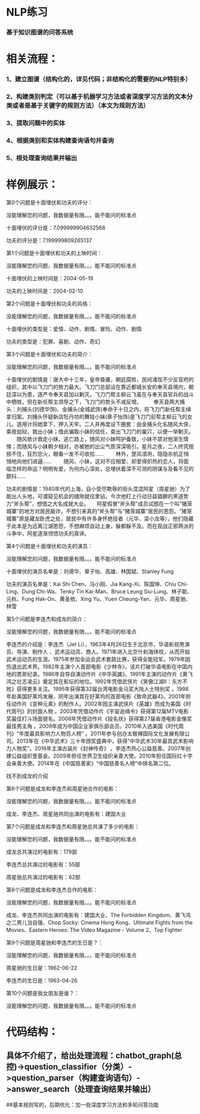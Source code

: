 # NLP练习
### 基于知识图谱的问答系统

# 相关流程：
### 1、建立图谱（结构化的，详见代码；非结构化的需要的NLP特别多）
### 2、构建类别判定（可以基于机器学习方法或者深度学习方法的文本分类或者是基于关键字的规则方法）（本文为规则方法）
### 3、提取问题中的实体
### 4、根据类别和实体构建查询语句并查询
### 5、根处理查询结果并输出
# 样例展示：
第0个问题是十面埋伏和功夫的评分：

没能理解您的问题，我数据量有限。。。能不能问的标准点

十面埋伏的评分是：7.099999904632568

功夫的评分是：7.199999809265137


第1个问题是十面埋伏和功夫的上映时间：

没能理解您的问题，我数据量有限。。。能不能问的标准点

十面埋伏的上映时间是：2004-05-19

功夫的上映时间是：2004-02-10



第2个问题是十面埋伏和功夫的风格：

没能理解您的问题，我数据量有限。。。能不能问的标准点

十面埋伏的类型是：爱情、动作、剧情、冒险、动作、剧情

功夫的类型是：犯罪、喜剧、动作、奇幻



第3个问题是十面埋伏和功夫的简介：

没能理解您的问题，我数据量有限。。。能不能问的标准点

十面埋伏的剧情是：唐大中十三年，皇帝昏庸，朝廷腐败，民间涌现不少反官府的组织，其中以飞刀门的势力最大。飞刀门总部设在靠近都城长安的奉天县境内，朝廷深以为患，逐严令奉天县加以剿灭。飞刀门帮主柳云飞虽在与奉天县官兵的战斗中牺牲，但在新任帮主领导之下，飞刀门的势头不减反增。 　　奉天县两大捕头：刘捕头(刘德华饰)、金捕头(金城武饰)奉命于十日之内，将飞刀门新任帮主缉拿归案。刘捕头怀疑新店牡丹坊的舞妓小妹(章子怡饰)是飞刀门前帮主柳云飞的女儿，逐用计将她拿下，押入天牢。二人并再度设下圈套：由金捕头化名随风大侠，乘夜劫狱，救出小妹；借此骗取小妹的信任，查出飞刀门的巢穴，以便一举剿灭。 　　随风依计救走小妹。逃亡路上，随风对小妹呵护备致，小妹不禁对他渐生情愫；而随风与小妹朝夕相对，亦被她的出尘气质深深吸引。星月之夜，二人终究按捺不住，狂烈恋火，眼看一发不可收拾…… 　　林外，罡风凛冽，隐隐杀机正悄悄地向他们进逼…… 　　随风、小妹，这对不应相爱、却爱得炽热的恋人，将面临怎样的命运？明明有爱，为何内心深处，总埋伏着深不可测的阴谋与及看不见的颤抖……

功夫的剧情是：1940年代的上海，自小受尽欺辱的街头混混阿星（周星驰）为了能出人头地，可谓窥见机会的缝隙就往里钻，今次他盯上行动日益猖獗的黑道势力“斧头帮”，想借之大名成就大业。　　阿星假冒“斧头帮”成员试图在一个叫“猪笼城寨”的地方对居民敲诈，不想引来真的“斧头帮”与“猪笼城寨”居民的恩怨。“猪笼城寨”原是藏龙卧虎之处，居民中有许多身怀绝技者（元华、梁小龙等），他们隐藏于此本是为远离江湖恩怨，不想麻烦自动上身，躲都躲不及。而在观战正邪两派的斗争中，阿星逐渐领悟功夫的真谛。


第4个问题是十面埋伏和功夫的演员：

没能理解您的问题，我数据量有限。。。能不能问的标准点

十面埋伏的演员名单是：刘德华、章子怡、高雄、林国斌、Stanley Fung

功夫的演员名单是：Kai Shi Chen、冯小刚、Jia Kang-Xi、陈国坤、Chiu Chi-Ling、Dung Chi-Wa、Tenky Tin Kai-Man、Bruce Leung Siu-Lung、林子聪、元秋、Fung Hak-On、黄圣依、Xing Yu、Yuen Cheung-Yan、元华、周星驰、林雪


第5个问题是李连杰和成龙的简介：

没能理解您的问题，我数据量有限。。。能不能问的标准点

李连杰的介绍是：李连杰（Jet Li），1963年4月26日生于北京市，华语影视男演员、导演、制作人 、武术运动员、商人。1971年进入北京什刹海体校，从而开始武术运动员的生涯。1975年参加全运会武术套路比赛，获得全能冠军。1979年因伤退出武术界。1982年主演个人首部电影《少林寺》，该片打破华语电影在中国内地的票房纪录。1986年自导自演动作片《中华英雄》。1991年主演的动作片《黄飞鸿之壮志凌云》奠定其在影坛的地位。1992年凭借武侠片《笑傲江湖Ⅱ：东方不败》获得更多关注。1995年获得第32届台湾电影金马奖大陆人士特别奖 。1998年赴美国好莱坞发展，同年出演其在好莱坞的首部电影《致命武器4》。2001年担任动作片《变种元素》的制作人。2002年因主演武侠片《英雄》而成为美国《时代周刊》的封面人物 。2003年凭借动作片《宇宙追缉令》获得第12届MTV电影奖最佳打斗场面提名。2008年凭借动作片《投名状》获得第27届香港电影金像奖最佳男主角 。2009年成为中国企业家俱乐部会员。2010年入选美国《时代周刊》“年度最具影响力人物百人榜” 。2011年参与创办太极禅国际文化发展有限公司。2013年在《中华武术》三十年颁奖盛典中，获得“中华武术30年最具武术影响力人物奖”。2016年主演古装片《封神传奇》 。李连杰热心公益慈善。2007年创建公益组织壹基金。2009年担任世界卫生组织亲善大使。2010年担任国际红十字会亲善大使。2014年在《中国慈善家》“中国慈善名人榜”中排名第二位。

找不到成龙的介绍


第6个问题是成龙和李连杰和周星驰合作的电影：

没能理解您的问题，我数据量有限。。。能不能问的标准点

成龙、李连杰、周星驰共同出演的电影有：建国大业


第7个问题是成龙和李连杰和周星驰总共演了多少的电影：

没能理解您的问题，我数据量有限。。。能不能问的标准点

成龙总共演过的电影有：179部

李连杰总共演过的电影有：55部

周星驰总共演过的电影有：62部


第8个问题是成龙和李连杰合作的电影：

没能理解您的问题，我数据量有限。。。能不能问的标准点

成龙、李连杰共同出演的电影有：建国大业、The Forbidden Kingdom、黄飞鸿之二男儿当自强、Chop Socky: Cinema Hong Kong、Ultimate Fights from the Movies、Eastern Heroes: The Video Magazine - Volume 2、Top Fighter


第9个问题是周星驰和李连杰的生日是？：

没能理解您的问题，我数据量有限。。。能不能问的标准点

周星驰的生日是：1962-06-22

李连杰的生日是：1963-04-26


第10个问题是我女朋友是谁？：

没能理解您的问题，我数据量有限。。。能不能问的标准点

# 代码结构：
## 具体不介绍了，给出处理流程：chatbot_graph(总控)->question_classifier（分类）->question_parser（构建查询语句）->answer_search（处理查询结果并输出）

##基本规则写的，后期优化：加一些深度学习方法和多轮问答功能